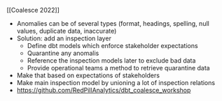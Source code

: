 [[Coalesce 2022]]

- Anomalies can be of several types (format, headings, spelling, null values, duplicate data, inaccurate)
- Solution: add an inspection layer
	- Define dbt models which enforce stakeholder expectations
	- Quarantine any anomalis
	- Reference the inspection models later to exclude bad data
	- Provide operational teams a method to retrieve quarantine data
- Make that based on expectations of stakeholders
- Make main inspection model by unioning a lot of inspection relations
- https://github.com/RedPillAnalytics/dbt_coalesce_workshop